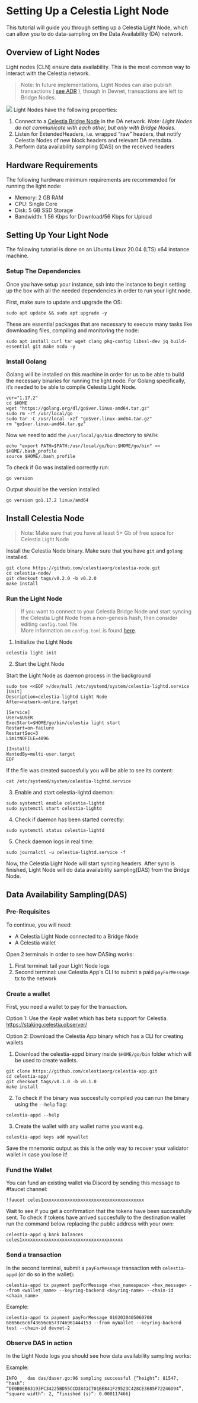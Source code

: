 # Setting Up a Celestia Light Node
This tutorial will guide you through setting up a Celestia Light Node, which can allow you to do data-sampling on the Data Availability (DA) network.

## Overview of Light Nodes
Light nodes (CLN) ensure data availability. This is the most common way to interact with the Celestia network.
> Note: In future implementations, Light Nodes can also publish transactions ( [see ADR](https://github.com/celestiaorg/celestia-node/blob/main/docs/adr/adr-004-state-interaction.md) ), though in Devnet, transactions are left to Bridge Nodes.  

![](/img/nodes/LightNodes.png)
Light Nodes have the following properties:
1. Connect to a  [Celestia Bridge Node](https://github.com/celestiaorg/networks#celestia-validator-bridge-nodes)  in the DA network. _Note: Light Nodes do not communicate with each other, but only with Bridge Nodes._
2. Listen for ExtendedHeaders, i.e. wrapped “raw” headers, that notify Celestia Nodes of new block headers and relevant DA metadata.
3. Perform data availability sampling (DAS) on the received headers


## Hardware Requirements
The following hardware minimum requirements are recommended for running the light node:
* Memory: 2 GB RAM
* CPU: Single Core
* Disk: 5 GB SSD Storage
* Bandwidth: 1 56 Kbps for Download/56 Kbps for Upload

## Setting Up Your Light Node
The following tutorial is done on an Ubuntu Linux 20.04 (LTS) x64 instance machine. 

### Setup The Dependencies

Once you have setup your instance, ssh into the instance to begin setting up the box with all the needed dependencies in order to run your light node.

First, make sure to update and upgrade the OS:
```shell
sudo apt update && sudo apt upgrade -y
```

These are essential packages that are necessary to execute many tasks like downloading files, compiling and monitoring the node:

```shell
sudo apt install curl tar wget clang pkg-config libssl-dev jq build-essential git make ncdu -y
```

### Install Golang
Golang will be installed on this machine in order for us to be able to build the necessary binaries for running the light node. For Golang specifically, it’s needed to be able to compile Celestia Light Node.

```shell
ver="1.17.2"
cd $HOME
wget "https://golang.org/dl/go$ver.linux-amd64.tar.gz"
sudo rm -rf /usr/local/go
sudo tar -C /usr/local -xzf "go$ver.linux-amd64.tar.gz"
rm "go$ver.linux-amd64.tar.gz"
```

Now we need to add the `/usr/local/go/bin` directory to
`$PATH`:

```shell
echo "export PATH=$PATH:/usr/local/go/bin:$HOME/go/bin" >> $HOME/.bash_profile
source $HOME/.bash_profile
```

To check if Go was installed correctly run:
```shell
go version
```

Output should be the version installed:
```shell
go version go1.17.2 linux/amd64
```

## Install Celestia Node
> Note: Make sure that you have at least 5+ Gb of free space for Celestia Light Node  

Install the Celestia Node binary. Make sure that you have `git` and `golang` installed.
```shell
git clone https://github.com/celestiaorg/celestia-node.git
cd celestia-node/
git checkout tags/v0.2.0 -b v0.2.0
make install
```

### Run the Light Node

> If you want to connect to your Celestia Bridge Node and start syncing the Celestia Light Node from a non-genesis hash, then consider editing `config.toml` file.   
More information on `config.toml` is found [here](https://github.com/celestiaorg/networks/blob/master/config-toml.md).

1. Initialize the Light Node
```shell
celestia light init
```

2. Start the Light Node

Start the Light Node as daemon process in the background
```shell
sudo tee <<EOF >/dev/null /etc/systemd/system/celestia-lightd.service
[Unit]
Description=celestia-lightd Light Node
After=network-online.target

[Service]
User=$USER
ExecStart=$HOME/go/bin/celestia light start
Restart=on-failure
RestartSec=3
LimitNOFILE=4096

[Install]
WantedBy=multi-user.target
EOF
```

If the file was created succesfully you will be able to see its content:

```shell
cat /etc/systemd/system/celestia-lightd.service
```

3. Enable and start celestia-lightd daemon:

```shell
sudo systemctl enable celestia-lightd
sudo systemctl start celestia-lightd
```

4. Check if daemon has been started correctly:
```shell
sudo systemctl status celestia-lightd
```

5. Check daemon logs in real time:
```shell
sudo journalctl -u celestia-lightd.service -f
```

Now, the Celestia Light Node will start syncing headers. After sync is finished, Light Node will do data availability sampling(DAS) from the Bridge Node.

## Data Availability Sampling(DAS)

### Pre-Requisites
To continue, you will need:
* A Celestia Light Node connected to a Bridge Node
* A Celestia wallet

Open 2 terminals in order to see how DASing works:
1. First terminal: tail your Light Node logs
2. Second terminal: use Celestia App's CLI to submit a paid `payForMessage` tx to the network

### Create a wallet
First, you need a wallet to pay for the transaction.

Option 1: Use the Keplr wallet which has beta support for Celestia. https://staking.celestia.observer/

Option 2: Download the Celestia App binary which has a CLI for creating wallets
1. Download the celestia-appd binary inside `$HOME/go/bin` folder which will be used to create wallets.
```shell
git clone https://github.com/celestiaorg/celestia-app.git
cd celestia-app/
git checkout tags/v0.1.0 -b v0.1.0
make install
```
2. To check if the binary was succesfully compiled you can run the binary using the `--help` flag:
```shell
celestia-appd --help
```

3. Create the wallet with any wallet name you want e.g.
```shell
celestia-appd keys add mywallet
```
Save the mnemonic output as this is the only way to recover your validator wallet in case you lose it! 

### Fund the Wallet
You can fund an existing wallet via Discord by sending this message to #faucet channel:
```shell
!faucet celes1xxxxxxxxxxxxxxxxxxxxxxxxxxxxxxxxxxxxxx
```

Wait to see if you get a confirmation that the tokens have been successfully sent. To check if tokens have arrived succesfully to the destination wallet run the command below replacing the public address with your own:
```shell
celestia-appd q bank balances celes1xxxxxxxxxxxxxxxxxxxxxxxxxxxxxxxxxxxxxx
```

### Send a transaction
In the second terminal, submit a `payForMessage` transaction with `celestia-appd` (or do so in the wallet):
```shell
celestia-appd tx payment payForMessage <hex_namespace> <hex_message> --from <wallet_name> --keyring-backend <keyring-name> --chain-id <chain_name>
```
Example:
```shell 
celestia-appd tx payment payForMessage 0102030405060708 68656c6c6f43656c6573746961444153 --from myWallet --keyring-backend test --chain-id devnet-2
```

### Observe DAS in action
In the Light Node logs you should see how data availability sampling works:

Example:
```shell
INFO	das	das/daser.go:96	sampling successful	{“height”: 81547, “hash”: “DE0B0EB63193FC34225BD55CCD3841C701BE841F29523C428CE3685F72246D94”, “square width”: 2, “finished (s)”: 0.000117466}
```
